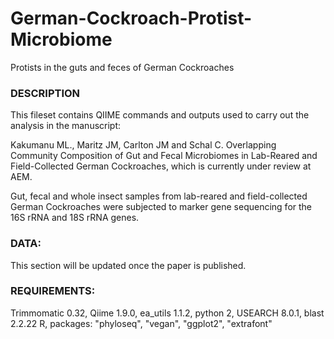 # German-Cockroach-Protist-Microbiome
Protists in the guts and feces of German Cockroaches

### DESCRIPTION

This fileset contains QIIME commands and outputs used to carry out the analysis in the manuscript:

Kakumanu ML., Maritz JM, Carlton JM and Schal C. Overlapping Community Composition of Gut and Fecal Microbiomes in Lab-Reared and Field-Collected German Cockroaches, which is currently under review at AEM.

Gut, fecal and whole insect samples from lab-reared and field-collected German Cockroaches were subjected to marker gene sequencing for the 16S rRNA and 18S rRNA genes.

### DATA:

This section will be updated once the paper is published.

### REQUIREMENTS:

Trimmomatic 0.32, Qiime 1.9.0, ea_utils 1.1.2, python 2, USEARCH 8.0.1, blast 2.2.22
R, packages: "phyloseq", "vegan", "ggplot2", "extrafont"

